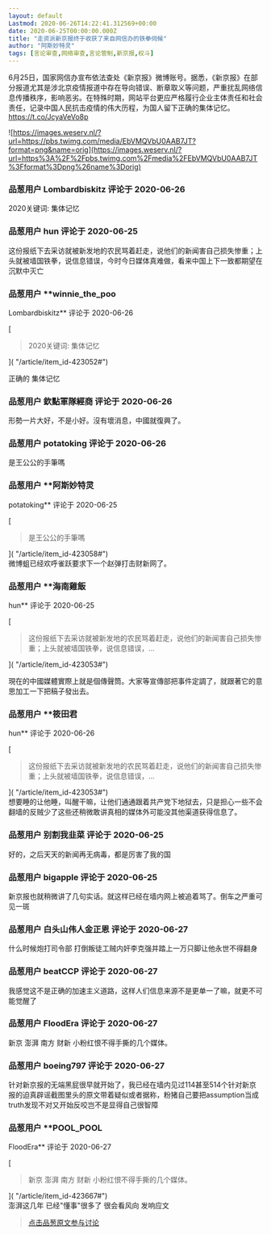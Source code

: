 ```yaml
---
layout: default
Lastmod: 2020-06-26T14:22:41.312569+00:00
date: 2020-06-25T00:00:00.000Z
title: "走资派新京报终于收获了来自网信办的铁拳伺候"
author: "阿斯妙特灵"
tags: [言论审查,网络审查,言论管制,新京报,权斗]
---
```


6月25日，国家网信办宣布依法查处《新京报》微博账号。据悉，《新京报》在部分报道尤其是涉北京疫情报道中存在导向错误、断章取义等问题，严重扰乱网络信息传播秩序，影响恶劣。在特殊时期，网站平台更应严格履行企业主体责任和社会责任，记录中国人民抗击疫情的伟大历程，为国人留下正确的集体记忆。 https://t.co/JcyaVeVo8p  
  
![https://images.weserv.nl/?url=https://pbs.twimg.com/media/EbVMQVbU0AAB7JT?format=png&name=orig](https://images.weserv.nl/?url=https%3A%2F%2Fpbs.twimg.com%2Fmedia%2FEbVMQVbU0AAB7JT%3Fformat%3Dpng%26name%3Dorig)

            
### 品葱用户 **Lombardbiskitz** 评论于 2020-06-26
        
2020关键词: 集体记忆
        


            
### 品葱用户 **hun** 评论于 2020-06-25
        
这份报纸下去采访就被新发地的农民骂着赶走，说他们的新闻害自己损失惨重；上头就被墙国铁拳，说信息错误，今时今日媒体真难做，看来中国上下一致都期望在沉默中灭亡
        


            
### 品葱用户 **winnie_the_poo 
Lombardbiskitz** 评论于 2020-06-26
        
[

> 2020关键词: 集体记忆

]( "/article/item_id-423052#")  
  
正确的 集体记忆
        


            
### 品葱用户 **欽點軍隊經商** 评论于 2020-06-26
        
形勢一片大好，不是小好。沒有壞消息，中國就復興了。
        


            
### 品葱用户 **potatoking** 评论于 2020-06-26
        
是王公公的手筆嗎
        


            
### 品葱用户 **阿斯妙特灵 
potatoking** 评论于 2020-06-25
        
[

> 是王公公的手筆嗎

]( "/article/item_id-423058#")  
微博蛆已经欢呼雀跃要求下一个赵弹打击财新网了。
        


            
### 品葱用户 **海南雞飯 
hun** 评论于 2020-06-25
        
[

> 这份报纸下去采访就被新发地的农民骂着赶走，说他们的新闻害自己损失惨重；上头就被墙国铁拳，说信息错误，...

]( "/article/item_id-423053#")  
  
現在的中國媒體實際上就是個傳聲筒。大家等宣傳部把事件定調了，就跟著它的意思加工一下把稿子發出去。
        


            
### 品葱用户 **筱田君 
hun** 评论于 2020-06-26
        
[

> 这份报纸下去采访就被新发地的农民骂着赶走，说他们的新闻害自己损失惨重；上头就被墙国铁拳，说信息错误，...

]( "/article/item_id-423053#")  
想要睡的让他睡，叫醒干嘛，让他们通通跟着共产党下地狱去，只是担心一些不会翻墙的反贼少了这些还稍微敢讲真相的媒体外可能没其他渠道获得信息了。
        


            
### 品葱用户 **别割我韭菜** 评论于 2020-06-25
        
好的，之后天天的新闻再无病毒，都是厉害了我的国
        


            
### 品葱用户 **bigapple** 评论于 2020-06-25
        
新京报也就稍微讲了几句实话。就这样已经在墙内网上被追着骂了。倒车之严重可见一斑
        


            
### 品葱用户 **白头山伟人金正恩** 评论于 2020-06-27
        
什么时候炮打司令部 打倒叛徒工贼内奸李克强并踏上一万只脚让他永世不得翻身
        


            
### 品葱用户 **beatCCP** 评论于 2020-06-27
        
我感觉这不是正确的加速主义道路，这样人们信息来源不是更单一了嘛，就更不可能觉醒了
        


            
### 品葱用户 **FloodEra** 评论于 2020-06-27
        
新京 澎湃 南方 财新 小粉红恨不得手撕的几个媒体。
        


            
### 品葱用户 **boeing797** 评论于 2020-06-27
        
针对新京报的无端黑屁很早就开始了，我已经在墙内见过114甚至514个针对新京报的迫真辟谣截图里头的原文带着疑似或者据称，粉猪自己要把assumption当成truth发现不对又开始反咬岂不是显得自己很智障
        


            
### 品葱用户 **POOL_POOL 
FloodEra** 评论于 2020-06-27
        
[

> 新京 澎湃 南方 财新 小粉红恨不得手撕的几个媒体。

]( "/article/item_id-423667#")  
澎湃这几年 已经"懂事"很多了 很会看风向 发响应文
        






> [点击品葱原文参与讨论](https://pincong.rocks/article/20838)

